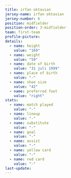 ```yaml
---
title: irfan oktavian
jersey-name: irfan oktavian
jersey-number: 6
position: midfielder
position-order: 3-midfielder
team: first-team
profile-picture:
details:
  - name: height
    value: "169"
  - name: weight
    value: "59"
  - name: date of birth
    value: "31 juli 1999"
  - name: place of birth
    value: "-"
  - name: shoe size
    value: "42"
  - name: preferred foot
    value: "right"
stats:
  - name: match played
    value: "-"
  - name: lineup
    value: "-"
  - name: substitute
    value: "-"
  - name: goal
    value: "-"
  - name: assist
    value: "-"
  - name: yellow card
    value: "-"
  - name: red card
    value: "-"
last-update:
---
```

